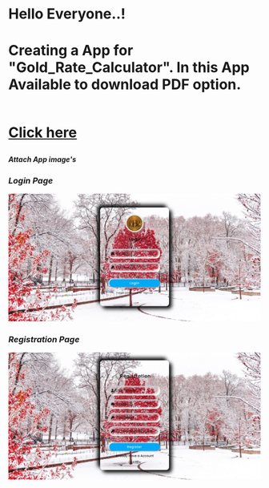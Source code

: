 <h1>Hello Everyone..!<h1/>
<p>Creating a App for<strong> "Gold_Rate_Calculator". In this App Available to download PDF option.<strong/><p/>
<br/>
<a href="https://gold-rate-calculator-1.netlify.app" target="_blank">Click here<a/>
<h5>Attach App image's<h5/>
<h3>Login Page</h3>
<img src="./image1.jpeg" />
<br/>
<h3>Registration Page</h3>
<img src="./image2.jpeg" />

